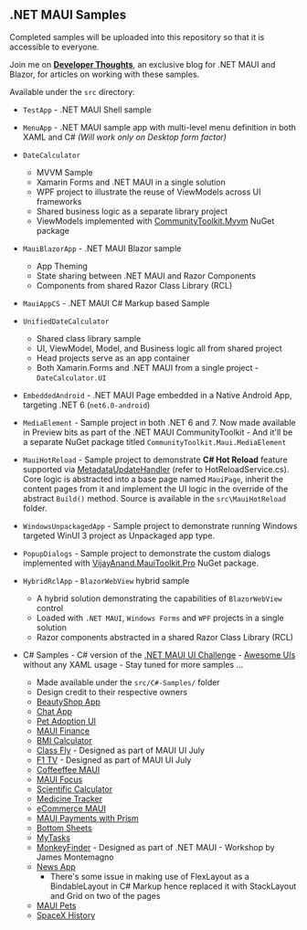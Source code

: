## .NET MAUI Samples

Completed samples will be uploaded into this repository so that it is accessible to everyone.

Join me on [**Developer Thoughts**](https://egvijayanand.in/), an exclusive blog for .NET MAUI and Blazor, for articles on working with these samples.

Available under the `src` directory:

* `TestApp` - .NET MAUI Shell sample
* `MenuApp` - .NET MAUI sample app with multi-level menu definition in both XAML and C# _(Will work only on Desktop form factor)_
* `DateCalculator`
  - MVVM Sample
  - Xamarin Forms and .NET MAUI in a single solution
  - WPF project to illustrate the reuse of ViewModels across UI frameworks
  - Shared business logic as a separate library project
  - ViewModels implemented with [CommunityToolkit.Mvvm](https://www.nuget.org/packages/CommunityToolkit.Mvvm/8.0.0-preview3) NuGet package
* `MauiBlazorApp` - .NET MAUI Blazor sample
  - App Theming
  - State sharing between .NET MAUI and Razor Components
  - Components from shared Razor Class Library (RCL)
* `MauiAppCS` - .NET MAUI C# Markup based Sample
* `UnifiedDateCalculator`
  - Shared class library sample
  - UI, ViewModel, Model, and Business logic all from shared project
  - Head projects serve as an app container
  - Both Xamarin.Forms and .NET MAUI from a single project - `DateCalculator.UI`
* `EmbeddedAndroid` - .NET MAUI Page embedded in a Native Android App, targeting .NET 6 (`net6.0-android`)
* `MediaElement` - Sample project in both .NET 6 and 7. Now made available in Preview bits as part of the .NET MAUI CommunityToolkit - And it'll be a separate NuGet package titled `CommunityToolkit.Maui.MediaElement`
* `MauiHotReload` - Sample project to demonstrate **C# Hot Reload** feature supported via [MetadataUpdateHandler](https://learn.microsoft.com/en-us/dotnet/api/system.reflection.metadata.metadataupdatehandlerattribute?view=net-6.0) (refer to HotReloadService.cs). Core logic is abstracted into a base page named `MauiPage`, inherit the content pages from it and implement the UI logic in the override of the abstract `Build()` method. Source is available in the `src\MauiHotReload` folder.
* `WindowsUnpackagedApp` - Sample project to demonstrate running Windows targeted WinUI 3 project as Unpackaged app type.
* `PopupDialogs` - Sample project to demonstrate the custom dialogs implemented with [VijayAnand.MauiToolkit.Pro](https://www.nuget.org/packages/VijayAnand.MauiToolkit.Pro) NuGet package.
* `HybridRclApp` - `BlazorWebView` hybrid sample
  - A hybrid solution demonstrating the capabilities of `BlazorWebView` control
  - Loaded with `.NET MAUI`, `Windows Forms` and `WPF` projects in a single solution
  - Razor components abstracted in a shared Razor Class Library (RCL)

* C# Samples - C# version of the [.NET MAUI UI Challenge](https://aka.ms/maui/UIChallenge) - [Awesome UIs](https://github.com/jsuarezruiz/dotnet-maui-showcase) without any XAML usage - Stay tuned for more samples ...
  - Made available under the `src/C#-Samples/` folder
  - Design credit to their respective owners
  - [BeautyShop App](https://github.com/jsuarezruiz/netmaui-beautyshop-app-challenge) 
  - [Chat App](https://github.com/jsuarezruiz/netmaui-chat-app-challenge)
  - [Pet Adoption UI](https://github.com/LeomarisReyes/PetAdoptionUI)
  - [MAUI Finance](https://github.com/cemahseri/MauiFinance)
  - [BMI Calculator](https://github.com/naweed/MauiBMICalculator)
  - [Class Fly](https://github.com/kphillpotts/MAUI-UI-July) - Designed as part of MAUI UI July
  - [F1 TV](https://github.com/andreas-nesheim/MAUIUIJuly) - Designed as part of MAUI UI July
  - [Coffeeffee MAUI](https://github.com/zdanovs/Coffeeffee-MAUI)
  - [MAUI Focus](https://github.com/pedroldk/maui-focus)
  - [Scientific Calculator](https://github.com/naweed/MauiScientificCalculator)
  - [Medicine Tracker](https://github.com/thaveeshakannangara/MAUIBeautifulUIChallenge)
  - [eCommerce MAUI](https://github.com/exendahal/EcommerceMAUI)
  - [MAUI Payments with Prism](https://github.com/DamianSuess/Learn.MauiPaymentUi)
  - [Bottom Sheets](https://github.com/PremSaiVarada/DemoCustomSheets)
  - [MyTasks](https://github.com/jsuarezruiz/netmaui-mytasks-app-challenge)
  - [MonkeyFinder](https://github.com/dotnet-presentations/dotnet-maui-workshop) - Designed as part of .NET MAUI - Workshop by James Montemagno
  - [News App](https://github.com/henduck/MAUINewsApp)
    * There's some issue in making use of FlexLayout as a BindableLayout in C# Markup hence replaced it with StackLayout and Grid on two of the pages
  - [MAUI Pets](https://github.com/BryanOroxon/MAUIPETS)
  - [SpaceX History](https://github.com/EduardoReisDev/SpaceXhistory)
